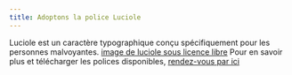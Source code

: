 ```yaml
---
title: Adoptons la police Luciole
---
```

Luciole est un caractère typographique conçu spécifiquement pour les personnes malvoyantes. 
[image de luciole sous licence libre](https://www.flickr.com/photos/artfarmer/539803630/in/photostream/)
Pour en savoir plus et télécharger les polices disponibles, [rendez-vous par ici](http://www.luciole-vision.com/#top)